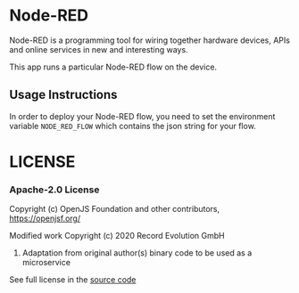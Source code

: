 # Node-RED
Node-RED is a programming tool for wiring together hardware devices, APIs and online services in new and interesting ways.

This app runs a particular Node-RED flow on the device.

## Usage Instructions
In order to deploy your Node-RED flow, you need to set the environment variable `NODE_RED_FLOW`
which contains the json string for your flow.


# LICENSE
### Apache-2.0 License

Copyright (c) OpenJS Foundation and other contributors, https://openjsf.org/

Modified work Copyright (c) 2020 Record Evolution GmbH
   1. Adaptation from original author(s) binary code to be used as a microservice

See full license in the [source code](https://github.com/node-red/node-red)
